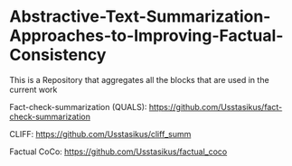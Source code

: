 # Abstractive-Text-Summarization-Approaches-to-Improving-Factual-Consistency

This is a Repository that aggregates all the blocks that are used in the current work

Fact-check-summarization (QUALS): https://github.com/Usstasikus/fact-check-summarization

CLIFF: https://github.com/Usstasikus/cliff_summ

Factual CoCo: https://github.com/Usstasikus/factual_coco
